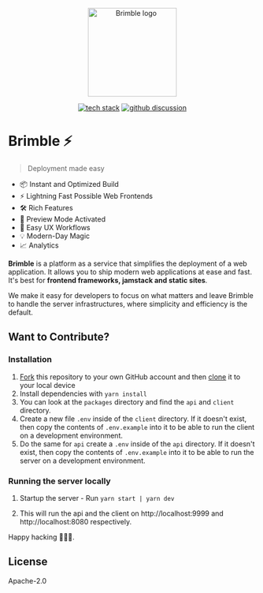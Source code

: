 <p align="center">
  <a href="https://brimble.app" target="_blank" rel="noopener noreferrer">
    <img width="180" src="https://res.cloudinary.com/crunchbase-production/image/upload/c_lpad,h_170,w_170,f_auto,b_white,q_auto:eco,dpr_1/o1qoh3j9wztndr9egkt9" alt="Brimble logo">
  </a>
</p>

<p align="center">
  <a href="https://stackshare.io/brimble/brimble"><img src="http://img.shields.io/badge/tech-stack-0690fa.svg?style=flat" alt="tech stack"></a>
  <a href="https://github.com/brimblehq/brimble/discussions"><img src="https://badgen.net/badge/join%20the%20discussion/on%20github/black?icon=github" alt="github discussion"></a>
</p>

# Brimble ⚡

> Deployment made easy

- 📦 Instant and Optimized Build
- ⚡️ Lightning Fast Possible Web Frontends
- 🛠️ Rich Features
- 🔑 Preview Mode Activated
- 💄 Easy UX Workflows
- 💡 Modern-Day Magic
- 📈 Analytics

**Brimble** is a platform as a service that simplifies the deployment of a web application. It allows you to ship modern web applications at ease and fast. It's best for **frontend frameworks, jamstack and static sites**.

We make it easy for developers to focus on what matters and leave Brimble to handle the server infrastructures, where simplicity and efficiency is the default.

## Want to Contribute?

### Installation

1. [Fork](https://help.github.com/articles/fork-a-repo/) this repository to your own GitHub account and then [clone](https://help.github.com/articles/cloning-a-repository/) it to your local device
2. Install dependencies with `yarn install`
3. You can look at the `packages` directory and find the `api` and `client` directory.
4. Create a new file `.env` inside of the `client` directory. If it doesn't exist, then copy the contents of `.env.example` into it to be able to run the client on a development environment.
5. Do the same for `api` create a `.env` inside of the `api` directory. If it doesn't exist, then copy the contents of `.env.example` into it to be able to run the server on a development environment.

### Running the server locally

1. Startup the server - Run `yarn start | yarn dev`

2. This will run the api and the client on http://localhost:9999 and http://localhost:8080 respectively.

Happy hacking 👨🏽‍💻.

## License

Apache-2.0
